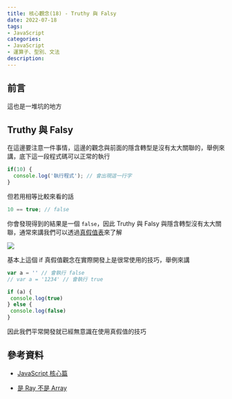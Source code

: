 ```yaml
---
title: 核心觀念(18) - Truthy 與 Falsy
date: 2022-07-18
tags:
- JavaScript
categories:
- JavaScript
- 運算子、型別、文法
description:
---
```


## 前言
這也是一堆坑的地方

## Truthy 與 Falsy
在這邊要注意一件事情，這邊的觀念與前面的隱含轉型是沒有太大關聯的，舉例來講，底下這一段程式碼可以正常的執行

```javascript
if(10) {
  console.log('執行程式'); // 會出現這一行字
}
```

但若用相等比較來看的話

```javascript
10 == true; // false
```

你會發現得到的結果是一個 `false`，因此 Truthy 與 Falsy 與隱含轉型沒有太大關聯，通常來講我們可以透過[真假值表](https://dorey.github.io/JavaScript-Equality-Table/)來了解

![](https://i.imgur.com/cSA1YsX.png)

基本上這個 if 真假值觀念在實際開發上是很常使用的技巧，舉例來講

```javascript
var a = '' // 會執行 false
// var a = '1234' // 會執行 true

if (a) {
 console.log(true)
} else {
 console.log(false)
}
```

因此我們平常開發就已經無意識在使用真假值的技巧

## 參考資料
- [JavaScript 核心篇](https://www.hexschool.com/courses/js-core.html)

- [是 Ray 不是 Array](https://israynotarray.com/javascript/20200628/2353666308/)